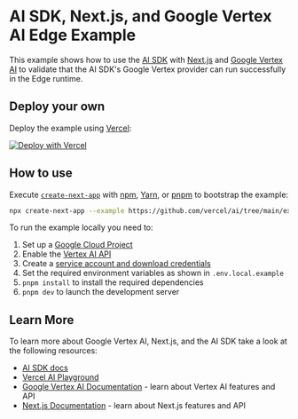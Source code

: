 # AI SDK, Next.js, and Google Vertex AI Edge Example

This example shows how to use the [AI SDK](https://sdk.vercel.ai/docs) with [Next.js](https://nextjs.org/) and [Google Vertex AI](https://cloud.google.com/vertex-ai) to validate that the AI SDK's Google Vertex provider can run successfully in the Edge runtime.

## Deploy your own

Deploy the example using [Vercel](https://vercel.com?utm_source=github&utm_medium=readme&utm_campaign=ai-sdk-example):

[![Deploy with Vercel](https://vercel.com/button)](https://vercel.com/new/clone?repository-url=https%3A%2F%2Fgithub.com%2Fvercel%2Fai%2Ftree%2Fmain%2Fexamples%2Fnext-google-vertex-edge&env=GOOGLE_API_KEY&project-name=ai-sdk-vertex-edge&repository-name=ai-sdk-vertex-edge)

## How to use

Execute [`create-next-app`](https://github.com/vercel/next.js/tree/canary/packages/create-next-app) with [npm](https://docs.npmjs.com/cli/init), [Yarn](https://yarnpkg.com/lang/en/docs/cli/create/), or [pnpm](https://pnpm.io) to bootstrap the example:

```bash
npx create-next-app --example https://github.com/vercel/ai/tree/main/examples/next-google-vertex-edge next-vertex-edge-app
```

To run the example locally you need to:

1. Set up a [Google Cloud Project](https://cloud.google.com/resource-manager/docs/creating-managing-projects)
2. Enable the [Vertex AI API](https://cloud.google.com/vertex-ai/docs/start/cloud-console)
3. Create a [service account and download credentials](https://cloud.google.com/docs/authentication/getting-started)
4. Set the required environment variables as shown in `.env.local.example`
5. `pnpm install` to install the required dependencies
6. `pnpm dev` to launch the development server

## Learn More

To learn more about Google Vertex AI, Next.js, and the AI SDK take a look at the following resources:

- [AI SDK docs](https://sdk.vercel.ai/docs)
- [Vercel AI Playground](https://play.vercel.ai)
- [Google Vertex AI Documentation](https://cloud.google.com/vertex-ai/docs) - learn about Vertex AI features and API
- [Next.js Documentation](https://nextjs.org/docs) - learn about Next.js features and API
